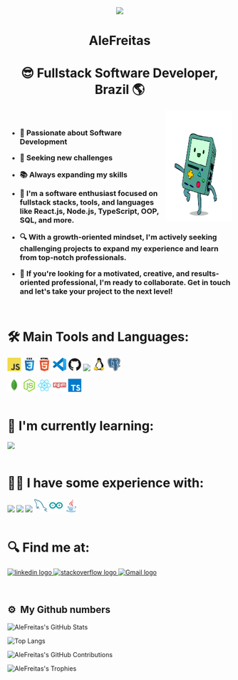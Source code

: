 <p align = "center" >
<a href="https://github.com/DenverCoder1/readme-typing-svg"><img style="width:670px" src="https://readme-typing-svg.herokuapp.com?lines=✋+Hello+World+!&center=true&title_color=79c0ff"></a>
</p> 

<div align="center">
  <h1>AleFreitas</h1>
  <h1>😎 Fullstack Software Developer, Brazil 🌎</h1>
</div>
<img align='right' src='https://github.com/AleFreitas/MyGifs/blob/master/Gifs/BMO.gif' width='150"' height='250"'>
<br>
<h3>
  
- 🚀 Passionate about Software Development 
  
- 🌟 Seeking new challenges 
  
- 📚 Always expanding my skills

- 🎯 I'm a software enthusiast focused on fullstack stacks, tools, and languages like React.js, Node.js, TypeScript, OOP, SQL, and more.

- 🔍 With a growth-oriented mindset, I'm actively seeking challenging projects to expand my experience and learn from top-notch professionals.

- 💪 If you're looking for a motivated, creative, and results-oriented professional, I'm ready to collaborate. Get in touch and let's take your project to the next level!
</h3>
<br>
<h1>🛠️ Main Tools and Languages: </h1>
<a href=""><code><img height="30" src="https://raw.githubusercontent.com/github/explore/80688e429a7d4ef2fca1e82350fe8e3517d3494d/topics/javascript/javascript.png"></code></a>
<a href="#"><code><img height="30" src="https://raw.githubusercontent.com/github/explore/80688e429a7d4ef2fca1e82350fe8e3517d3494d/topics/css/css.png"></code></a>
<a href="#"><code><img height="30" src="https://raw.githubusercontent.com/github/explore/80688e429a7d4ef2fca1e82350fe8e3517d3494d/topics/html/html.png"></code></a>
<a href="#"><code><img height="30" src="https://raw.githubusercontent.com/github/explore/80688e429a7d4ef2fca1e82350fe8e3517d3494d/topics/visual-studio-code/visual-studio-code.png"></code></a>
<a href="#"><code><img height="30" src="https://github.com/devicons/devicon/blob/master/icons/github/github-original.svg"></code></a>
<a href="#"><code><img height="30" src="https://raw.githubusercontent.com/jmnote/z-icons/master/svg/python.svg"></code></a>
<a href="#"><code><img height="30" src="https://github.com/devicons/devicon/blob/master/icons/linux/linux-original.svg"></code></a>
<a href="#"><code><img height="30" src="https://github.com/devicons/devicon/blob/master/icons/postgresql/postgresql-original.svg"></code></a>

<a href="#"><code><img height="30" src="https://github.com/devicons/devicon/blob/master/icons/mongodb/mongodb-original.svg"></code></a>
<a href="#"><code><img height="30" src="https://github.com/devicons/devicon/blob/master/icons/nodejs/nodejs-original.svg"></code></a>
<a href="#"><code><img height="30" src="https://github.com/devicons/devicon/blob/master/icons/react/react-original.svg"></code></a>
<a href="#"><code><img height="30" src="https://github.com/devicons/devicon/blob/master/icons/npm/npm-original-wordmark.svg"></code></a>
<a href="#"><code><img height="30" src="https://github.com/devicons/devicon/blob/master/icons/typescript/typescript-original.svg"></code></a>
<br>
<br>
<h1>🌱 I'm currently learning: </h1>
<a href="#"><code><img height="30" src="https://raw.githubusercontent.com/jmnote/z-icons/master/svg/cpp.svg"></code></a>
<br>
<br>
<h1>👨‍💻 I have some experience with: </h1>
<a href="#"><code><img height="30" src="https://raw.githubusercontent.com/jmnote/z-icons/master/svg/c.svg"></code></a>
<a href="#"><code><img height="30" src="https://raw.githubusercontent.com/jmnote/z-icons/master/svg/git.svg"></code></a>
<a href="#"><code><img height="30" src="https://raw.githubusercontent.com/jmnote/z-icons/master/svg/ruby.svg"></code></a>
<a href="#"><code><img height="30" src="https://github.com/devicons/devicon/blob/master/icons/mysql/mysql-original.svg"></code></a>
<a href="#"><code><img height="30" src="https://github.com/devicons/devicon/blob/master/icons/arduino/arduino-original.svg"></code></a>
<a href="#"><code><img height="30" src="https://github.com/devicons/devicon/blob/master/icons/java/java-original.svg"></code></a>
<br>
<br>
<h1>🔍 Find me at:</h1>
    <a href="https://www.linkedin.com/in/alexandre-de-freitas-souza-26148b20a" target="_blank">
      <img src="https://img.shields.io/static/v1?message=LinkedIn&logo=linkedin&label=&color=0077B5&logoColor=white&labelColor=&style=for-the-badge" height="24" alt="linkedin logo"  />
    </a>
    <a href="https://stackoverflow.com/users/20454573/alexandre-de-freitas-souza" target="_blank">
      <img src="https://img.shields.io/static/v1?message=Stackoverflow&logo=stackoverflow&label=&color=FE7A16&logoColor=white&labelColor=&style=for-the-badge" height="24" alt="stackoverflow logo"  />
    </a>
    <a href="mailto:alexandrefsoficial@gmail.com">
      <img src="https://img.shields.io/static/v1?message=Gmail&logo=gmail&label=&color=red&logoColor=white&labelColor=&style=for-the-badge" height="24" alt="Gmail logo"/>
    </a>
  </div>
</div>
<br>
<br>
<br>

## ⚙️ &nbsp;My Github numbers

![AleFreitas's GitHub Stats](https://github-readme-stats.vercel.app/api?username=AleFreitas&show_icons=true&count_private=true&theme=radical)

![Top Langs](https://github-readme-stats.vercel.app/api/top-langs/?username=AleFreitas&layout=compact&theme=radical)

![AleFreitas's GitHub Contributions](https://github-readme-streak-stats.herokuapp.com/?user=AleFreitas&theme=radical)

![AleFreitas's Trophies](https://github-profile-trophy.vercel.app/?username=AleFreitas&theme=radical)

